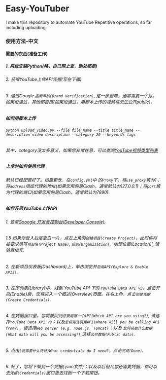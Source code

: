 # Easy-YouTuber
I make this repository to automate YouTube Repetitive operations, so far including uploading.



### 使用方法-中文


#### 需要的东西(准备工作)
##### 1. 系统安装Python(略，自己网上查，到处都是)
###### 2. 获得YouTube上传API凭据(写在下面)
###### 3. 通过Google `品牌审核(Brand Verification)`, 这一步最难，通常需要一个月。如果没通过，其他都百搭(如果没通过，用脚本上传的视频将无法公开public)。


##### 如何用脚本上传

###### `python upload_video.py --file file_name --title title_name --description video description --category 20 --keywords tags`
###### 其中，category没太多意义，如果您非常在意，可以查阅[YouTube视频类型列表](https://developers.google.com/youtube/v3/docs/videoCategories/list)


##### 上传时如何使用代理

###### 默认已经配置好了。如需更改，在`config.yml`中 的`Proxy`下，将`use_proxy`填为1；将`address`填成代理的地址(如果您用的是Clash，通常默认为127.0.0.1)；将`port`填为代理的端口(如果您用的是Clash，通常默认为7890).

##### 如何开启YouTube上传API

###### 1. 登录[Gooogle 开发者控制台(Developer Console)](https://console.developers.google.com/).
###### 1.5 如果你登入后是空白一片，点左上角的`创建项目(Create Project)`，此时你将被要求填写`项目名(Project Name)`, `组织(Organization)`, '地理位置(Location)', 请随意填写.
###### 2. 在新项目仪表板(Dashboard)上，单击浏览并`启用API(Explore & Enable APIs)`.
###### 3. 在库列表(Library)中，找到 YouTube API 下的 `YouTube Data API v3`。点击开启(Enable)后，您将进入一个概述(Overview)页面。在右上角，点击`创建凭据(Create Credentials)`.
###### 4. 在凭据窗口里，您将被问到`您要用哪一个API(Which API are you using?)`, 请选择`YouTube Data API v3`；以及`您将何处调用API(Where will you be calling API from?)`，请选择`Web server (e.g. node js. Tomcat)`；以及 `您将获取什么数据(What data will you be accessing?)`,选择`公共数据(Public data)`.
###### 5. 点击`(我需要什么凭证)What credentials do I need?`，点击`完成(Done)`.
###### 6. 好了，您将下载到一个凭据(.json文件)；以及以后但凡您还需要凭据，都可以去`凭据(Credentials)`窗口里去找到一个下载按钮。
